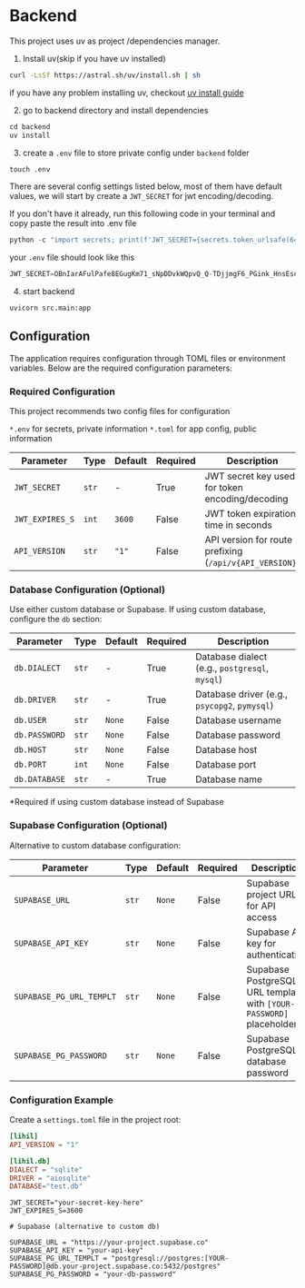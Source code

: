 # Backend

This project uses uv as project /dependencies manager.

1. Install uv(skip if you have uv installed)

```bash
curl -LsSf https://astral.sh/uv/install.sh | sh
```

if you have any problem installing uv, checkout [uv install guide](https://docs.astral.sh/uv/getting-started/installation/)

2. go to backend directory and install dependencies

```python
cd backend
uv install
```

3. create a `.env` file to store private config under `backend` folder

```python
touch .env
```

There are several config settings listed below, most of them have default values, we will start by create a 
`JWT_SECRET` for jwt encoding/decoding. 

If you don't have it already, run this following code in your terminal and copy paste the result into .env file

```python
python -c "import secrets; print(f'JWT_SECRET={secrets.token_urlsafe(64)}')"
```

your `.env` file should look like this

```python
JWT_SECRET=OBnIarAFulPafe8EGugKm71_sNpDDvkWQpvQ_Q-TDjjmgF6_PGink_HnsEsoDojpqHDNyJfIJJ3_bi4m3d2gow
```


4. start backend

```python
uvicorn src.main:app
```

## Configuration

The application requires configuration through TOML files or environment variables. Below are the required configuration parameters:

### Required Configuration

This project recommends two config files for configuration

`*.env` for secrets, private information
`*.toml` for app config, public information

| Parameter | Type | Default | Required | Description |
|-----------|------|---------|----------|-------------|
| `JWT_SECRET` | `str` | - | True | JWT secret key used for token encoding/decoding |
| `JWT_EXPIRES_S` | `int` | `3600` | False | JWT token expiration time in seconds |
| `API_VERSION` | `str` | `"1"` | False | API version for route prefixing (`/api/v{API_VERSION}`) |

### Database Configuration (Optional)

Use either custom database or Supabase. If using custom database, configure the `db` section:

| Parameter | Type | Default | Required | Description |
|-----------|------|---------|----------|-------------|
| `db.DIALECT` | `str` | - | True | Database dialect (e.g., `postgresql`, `mysql`) |
| `db.DRIVER` | `str` | - | True | Database driver (e.g., `psycopg2`, `pymysql`) |
| `db.USER` | `str` | `None` | False | Database username |
| `db.PASSWORD` | `str` | `None` | False | Database password |
| `db.HOST` | `str` | `None` | False | Database host |
| `db.PORT` | `int` | `None` | False | Database port |
| `db.DATABASE` | `str` | - | True | Database name |

*Required if using custom database instead of Supabase

### Supabase Configuration (Optional)

Alternative to custom database configuration:

| Parameter | Type | Default | Required | Description |
|-----------|------|---------|----------|-------------|
| `SUPABASE_URL` | `str` | `None` | False | Supabase project URL for API access |
| `SUPABASE_API_KEY` | `str` | `None` | False | Supabase API key for authentication |
| `SUPABASE_PG_URL_TEMPLT` | `str` | `None` | False | Supabase PostgreSQL URL template with `[YOUR-PASSWORD]` placeholder |
| `SUPABASE_PG_PASSWORD` | `str` | `None` | False | Supabase PostgreSQL database password |

### Configuration Example

Create a `settings.toml` file in the project root:

```toml
[lihil]
API_VERSION = "1"

[lihil.db]
DIALECT = "sqlite"
DRIVER = "aiosqlite"
DATABASE="test.db"
```

```env
JWT_SECRET="your-secret-key-here"
JWT_EXPIRES_S=3600

# Supabase (alternative to custom db)

SUPABASE_URL = "https://your-project.supabase.co"
SUPABASE_API_KEY = "your-api-key"
SUPABASE_PG_URL_TEMPLT = "postgresql://postgres:[YOUR-PASSWORD]@db.your-project.supabase.co:5432/postgres"
SUPABASE_PG_PASSWORD = "your-db-password"
```